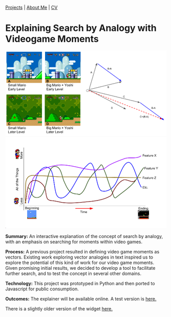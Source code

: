 [Projects](index.html) | [About Me](bio.html) | [CV](CV.html) 

# Explaining Search by Analogy with Videogame Moments

  <div class="project-slideshow">
  
  <div>
  
   <img src="Analogy.png">
  
  </div>
  
   <div>
  
   <img src="features_graph.png">
  
  </div>
  
  </div>

<div markdown="1" >

**Summary:** An interactive explanation of the concept of search by analogy, with an emphasis on searching for moments within video games.

**Process:** A previous project resulted in defining video game moments as vectors. 
Existing work exploring vector analogies in text inspired us to explore the potential of this kind of work for our video game moments. 
Given promising initial results, we decided to develop a tool to facilitate further search, and to test the concept in several other domains. 

**Technology:** This project was prototyped in Python and then ported to Javascript for public consumption.

**Outcomes:** The explainer will be available online. A test version is [here.](https://barrettrees.com/search_by_analogy_interactive/SearchByAnalogyExplainer.html)

There is a slightly older version of the widget [here.](http://barrettrees.com/analogy_javascript_test.html)

</div>

